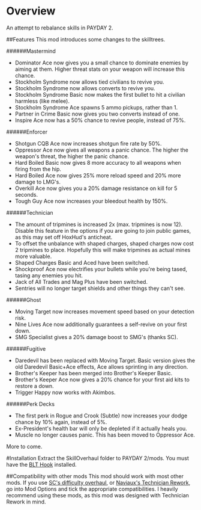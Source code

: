 # Overview
An attempt to rebalance skills in PAYDAY 2.

##Features
This mod introduces some changes to the skilltrees.

######Mastermind
* Dominator Ace now gives you a small chance to dominate enemies by aiming at them. Higher threat stats on your weapon will increase this chance.
* Stockholm Syndrome now allows tied civilians to revive you.
* Stockholm Syndrome now allows converts to revive you.
* Stockholm Syndrome Basic now makes the first bullet to hit a civilian harmless (like melee).
* Stockholm Syndrome Ace spawns 5 ammo pickups, rather than 1.
* Partner in Crime Basic now gives you two converts instead of one.
* Inspire Ace now has a 50% chance to revive people, instead of 75%.

######Enforcer
* Shotgun CQB Ace now increases shotgun fire rate by 50%.
* Oppressor Ace now gives all weapons a panic chance. The higher the weapon's threat, the higher the panic chance.
* Hard Boiled Basic now gives 8 more accuracy to all weapons when firing from the hip.
* Hard Boiled Ace now gives 25% more reload speed and 20% more damage to LMG's.
* Overkill Ace now gives you a 20% damage resistance on kill for 5 seconds.
* Tough Guy Ace now increases your bleedout health by 150%.

######Technician
* The amount of tripmines is increased 2x (max. tripmines is now 12). Disable this feature in the options if you are going to join public games, as this may set off HoxHud's anticheat.
* To offset the unbalance with shaped charges, shaped charges now cost 2 tripmines to place. Hopefully this will make tripmines as actual mines more valuable.
* Shaped Charges Basic and Aced have been switched.
* Shockproof Ace now electrifies your bullets while you're being tased, tasing any enemies you hit.
* Jack of All Trades and Mag Plus have been switched.
* Sentries will no longer target shields and other things they can't see.

######Ghost
* Moving Target now increases movement speed based on your detection risk.
* Nine Lives Ace now additionally guarantees a self-revive on your first down.
* SMG Specialist gives a 20% damage boost to SMG's (thanks SC).

######Fugitive
* Daredevil has been replaced with Moving Target. Basic version gives the old Daredevil Basic+Ace effects, Ace allows sprinting in any direction.
* Brother's Keeper has been merged into Brother's Keeper Basic.
* Brother's Keeper Ace now gives a 20% chance for your first aid kits to restore a down.
* Trigger Happy now works with Akimbos.
 
######Perk Decks
* The first perk in Rogue and Crook (Subtle) now increases your dodge chance by 10% again, instead of 5%.
* Ex-President's health bar will only be depleted if it actually heals you.
* Muscle no longer causes panic. This has been moved to Oppressor Ace.

More to come.

#Installation
Extract the SkillOverhaul folder to PAYDAY 2/mods. You must have the [BLT Hook](http://paydaymods.com/download/) installed.

##Compatibility with other mods
This mod should work with most other mods. If you use [SC's difficulty overhaul](http://steamcommunity.com/groups/sc_mod), or [Naviaux's Technician Rework](http://forums.lastbullet.net/mydownloads.php?action=view_down&did=14403), go into Mod Options and tick the appropriate compatibilities.
I heavily recommend using these mods, as this mod was designed with Technician Rework in mind.
